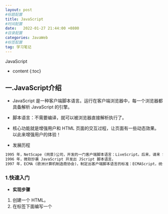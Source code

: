 ```yaml
---
layout: post
#标题配置
title: JavaScript
#时间配置
date:   2022-01-27 21:44:00 +0800
#目录配置
categories: JavaWeb
#标签配置
tag: 学习笔记
---
```

JavaScript

* content
{:toc}



## 一.JavaScript介绍

- JavaScript 是一种客户端脚本语言。运行在客户端浏览器中，每一个浏览器都具备解析 JavaScript 的引擎。

- 脚本语言：不需要编译，就可以被浏览器直接解析执行了。

- 核心功能就是增强用户和 HTML 页面的交互过程，让页面有一些动态效果。以此来增强用户的体验！

+ 发展历程

```tex
1995 年，NetScape (网景)公司，开发的一门客户端脚本语言：LiveScript。后来，请来 SUN 公司的专家来 进行修改，后命名为：JavaScript。
1996 年，微软抄袭 JavaScript 开发出 JScript 脚本语言。
1997 年，ECMA (欧洲计算机制造商协会)，制定出客户端脚本语言的标准：ECMAScript，统一了所有客户 端脚本语言的编码方式。
```

### 1.快速入门

- **实现步骤**

1. 创建一个 HTML。
2. 在标签下面编写一个<script>标签。
3. 在<script>标签中编写代码。
4. 通过浏览器查看

- **具体实现**

```html
<!DOCTYPE html>
<html lang="en">
<head>
    <meta charset="UTF-8">
    <title>JS快速入门</title>
</head>
<body>
    <button id="btn">点我呀</button>
</body>
</html>
```

#### 引入js的方式一：内部方式

```html
<script>
    document.getElementById("btn").onclick=function () {
        alert("点我干嘛？");
    }
</script>
```

#### 引入js的方式一：外部方式

- **创建js文件**

  ```js
  document.getElementById("btn").onclick=function () {
      alert("点我干嘛？");
  }
  ```

- **在html中引用外部js文件**

  ```js
  <script src="js/my.js"></script>
  ```

### 2.开发环境搭建

- **Node.js:JavaScript 运行环境**

- **VSCode：编写前端技术的开发工具**

  根据《安装工具.pdf》文档安装Node.js和VSCode。相关资料都在“资料”文件夹中。

### 3.快速入门总结

- JavaScript 是一种客户端脚本语言。

- 组成部分

  ```tex
  ECMAScript、DOM、BOM
  ```

- 和 HTML 结合方式

  ```tex
  内部方式：<script></script>
  外部方式：<script src=文件路径></script>
  ```

## 二、JavaScript基本语法

### 1.注释

- 单行注释

  ```js
  // 注释的内容
  ```

- 多行注释

  ```js
  /*
  注释的内容
  */
  ```

### 2.输入输出语句

- 输入框 prompt(“提示内容”);
- 弹出警告框 alert(“提示内容”);
- 控制台输出 console.log(“显示内容”);
- 页面内容输出 document.write(“显示内容”);

### 3.变量和常量

​	JavaScript 属于弱类型的语言，定义变量时不区分具体的数据类型。

- 定义局部变量 let 变量名 = 值;

  ```js
  //1.定义局部变量
  let name = "张三";
  let age = 23;
  document.write(name + "," + age +"<br>");
  ```

- 定义全局变量 变量名 = 值;

  ```js
  //2.定义全局变量
  {
      let l1 = "aa";
      l2 = "bb";
  }
  //document.write(l1);
  document.write(l2 + "<br>");
  ```

- 定义常量 const 常量名 = 值;

  ```js
  //3.定义常量
  const PI = 3.1415926;
  //PI = 3.15;
  document.write(PI);
  ```

### 4.原始数据类型和typeof方法

#### 4.1 原始数据类型

| 数据类型  | 说明                        |
| --------- | --------------------------- |
| boolean   | 布尔类型，true或false       |
| null      | 声明null值的特殊关键字      |
| undefined | 代表变量未定义              |
| number    | 整数或浮点数                |
| string    | 字符串                      |
| bigint    | 大整数，例如:let num = 10n; |

#### 4.2 typeof

**typeof 用于判断变量的数据类型**

```js
let age = 18;
document.write(typeof(age)); // number
```

### 5.运算符

- **算数运算符**

  | 运算符 | 说明     |
  | ------ | -------- |
  | +      | 加法运算 |
  | -      | 减法运算 |
  | *      | 乘法运算 |
  | /      | 除法运算 |
  | %      | 取余数   |
  | ++     | 自增     |
  | --     | 自减     |

- **赋值运算符**

  | 运算符 | 说明                               |
  | ------ | ---------------------------------- |
  | =      | 将等号右边的值赋值给等号左边的变量 |
  | +=     | 相加后赋值相减后赋值               |
  | -=     | 相减后赋值                         |
  | *=     | 相乘后赋值                         |
  | /=     | 相除后赋值                         |
  | %=     | 取余数后赋值                       |

- **比较运算符**

  | 运算符 | 说明                     |
  | ------ | ------------------------ |
  | ==     | 判断值是否相等           |
  | ===    | 判断数据类型和值是否相等 |
  | >      | 大于                     |
  | >=     | 大于等于                 |
  | <      | 小于                     |
  | <=     | 小于等于                 |
  | !=     | 不等于                   |



- 逻辑运算符

  | 运算符 | 说明               |
  | ------ | ------------------ |
  | &&     | 逻辑与，并且的功能 |
  | \|\|   | 逻辑或，或者的功能 |
  | !      | 取反               |

- **三元运算符**

  - 三元运算符格式

    (比较表达式) ? 表达式1 : 表达式2;

  - 执行流程

    如果比较表达式为true，则取表达式1

    如果比较表达式为false，则取表达式2

### 6.流程控制和循环语句

- **if 语句**

  ```js
  //if语句
  let month = 3;
  if(month >= 3 && month <= 5) {
      document.write("春季");
  }else if(month >= 6 && month <= 8) {
      document.write("夏季");
  }else if(month >= 9 && month <= 11) {
      document.write("秋季");
  }else if(month == 12 || month == 1 || month == 2) {
      document.write("冬季");
  }else {
      document.write("月份有误");
  }

  document.write("<br>");
  ```

- **switch 语句**

  ```js
  //switch语句
  switch(month){
      case 3:
      case 4:
      case 5:
          document.write("春季");
          break;
      case 6:
      case 7:
      case 8:
          document.write("夏季");
          break;
      case 9:
      case 10:
      case 11:
          document.write("秋季");
          break;
      case 12:
      case 1:
      case 2:
          document.write("冬季");
          break;
      default:
          document.write("月份有误");
          break;
  }

  document.write("<br>");**for 循环**
  ```

- **for循环**

  ```js
  //for循环
  for(let i = 1; i <= 5; i++) {
      document.write(i + "<br>");
  }
  ```

- **while 循环**

  ```js
  //while循环
  let n = 6;
  while(n <= 10) {
      document.write(n + "<br>");
      n++;
  }
  ```

### 7.数组

- 数组的使用和 java 中的数组基本一致，但是在 JavaScript 中的数组更加灵活，数据类型和长度都没有限制。

- 定义格式

  - let 数组名 = [元素1,元素2,…];

  - ```js
    let arr = [10,20,30];
    ```

- 索引范围

  - 从 0 开始，最大到数组长度-1

- 数组长度

  - 数组名.length

  - ```js
    for(let i = 0; i < arr.length; i++) {
        document.write(arr[i] + "<br>");
    }
    document.write("==============<br>");
    ```

- 数组高级运算符…

  - 数组复制

    ```js
     //复制数组
     let arr2 = [...arr];
     //遍历数组
     for(let i = 0; i < arr2.length; i++) {
     document.write(arr2[i] + "<br>");
     }
     document.write("==============<br>");
    ```

  - 合并数组

    ```js
    //合并数组
    let arr3 = [40,50,60];
    let arr4 = [...arr2 , ...arr3];
    //遍历数组
    for(let i = 0; i < arr4.length; i++) {
    document.write(arr4[i] + "<br>");
    }
    document.write("==============<br>");
    ```

  - 字符串转数组

    ```js
    //将字符串转成数组
    let arr5 = [..."heima"];
    //遍历数组
    for(let i = 0; i < arr5.length; i++) {
    document.write(arr5[i] + "<br>");
    }
    ```



### 8.函数

- 函数类似于 java 中的方法，可以将一些代码进行抽取，达到复用的效果

- 定义格式

  ```js
  function 方法名(参数列表) {
      方法体;
      return 返回值;
  }
  ```

- 可变参数

  ```js
  function 方法名(…参数名) {
      方法体;
      return 返回值;
  }
  ```



- 匿名函数

  ```js
  function(参数列表) {
      方法体;
  }
  ```

### 9.小结

- 注释：单行// 多行/**/
- 输入输出语句：prompt()、alert()、console.log()、document.write()
- 变量和常量：let、const
- 数据类型：boolean、null、undefined、number、string、bigint
- typeof 关键字：用于判断变量的数据类型
- 运算符：算数、赋值、逻辑、比较、三元运算符
- 流程控制和循环语句：if、switch、for、while
- 数组：数据类型和长度没有限制，let 数组名 = [长度/元素]
- 函数：类似方法，抽取代码，提高复用性

## 三.JavaScript DOM

### 1.DOM介绍

- DOM(Document Object Model)：文档对象模型。
- 将 HTML 文档的各个组成部分，封装为对象。借助这些对象，可以对 HTML 文档进行增删改查的动态操作。
- 文档包括
  - Document：文档对象（文档）
  - Element：元素对象（<html>，<head>，<body>，<title>，<a>，<h1>）
  - Attribute：属性对象(<href>)
  - Text：文本对象(文档标题，我的链接，我的标题)


### 2.Element元素的获取操作

- 具体方法

| 方法名                              | 说明                      |
| ----------------------------------- | ------------------------- |
| getElementByld(id属性值)            | 根据id获得一个元素        |
| getElementsByTagName(标签名称)      | 根据标签名称获得多个元素  |
| getElementsByName(name属性值)       | 根据name属性获得多个元素  |
| getElementsByClassName(class属性值) | 根据class属性获得多个元素 |
| 子元素对象.parentElement属性        | 获取当前元素的父元素      |

- 代码实现

```html
<!DOCTYPE html>
<html lang="en">
<head>
    <meta charset="UTF-8">
    <meta name="viewport" content="width=device-width, initial-scale=1.0">
    <title>元素的获取</title>
</head>
<body>
    <div id="div1">div1</div>
    <div id="div2">div2</div>
    <div class="cls">div3</div>
    <div class="cls">div4</div>
    <input type="text" name="username"/>
</body>
<script>
    //1. getElementById()   根据id属性值获取元素对象
    let div1 = document.getElementById("div1");
    //alert(div1);

    //2. getElementsByTagName()   根据元素名称获取元素对象们，返回数组
    let divs = document.getElementsByTagName("div");
    //alert(divs.length);

    //3. getElementsByClassName()  根据class属性值获取元素对象们，返回数组
    let cls = document.getElementsByClassName("cls");
    //alert(cls.length);

    //4. getElementsByName()   根据name属性值获取元素对象们，返回数组
    let username = document.getElementsByName("username");
    //alert(username.length);

    //5. 子元素对象.parentElement属性   获取当前元素的父元素
    let body = div1.parentElement;
    alert(body);
</script>
</html>
```

### 3.Element元素的增删改操作

- **具体方法**

  | 方法名                      | 说明                       |
  | --------------------------- | -------------------------- |
  | createElement(标签名)       | 创建一个新元素             |
  | appendChild(子元素)         | 将指定子元素添加到父元素中 |
  | removeChild(子元素)         | 用父元素删除指定子元素     |
  | replaceChild(新元素,旧元素) | 用新元素替换子元素         |

- **代码实现**

  ```html
  <!DOCTYPE html>
  <html lang="en">
  <head>
      <meta charset="UTF-8">
      <meta name="viewport" content="width=device-width, initial-scale=1.0">
      <title>元素的增删改</title>
  </head>
  <body>
      <select id="s">
          <option>---请选择---</option>
          <option>北京</option>
          <option>上海</option>
          <option>广州</option>
      </select>
  </body>
  <script>
      //1. createElement()   创建新的元素
      let option = document.createElement("option");
      //为option添加文本内容
      option.innerText = "深圳";

      //2. appendChild()     将子元素添加到父元素中
      let select = document.getElementById("s");
      select.appendChild(option);

      //3. removeChild()     通过父元素删除子元素
      //select.removeChild(option);

      //4. replaceChild()    用新元素替换老元素
      let option2 = document.createElement("option");
      option2.innerText = "杭州";
      select.replaceChild(option2,option);

  </script>
  </html>
  ```

### 4.Attribute属性的操作

- **具体方法**

  | 方法名                      | 说明                     |
  | --------------------------- | ------------------------ |
  | setAtrribute(属性名,属性值) | 设置属性                 |
  | getAtrribute(属性名)        | 根据属性名获取属性值     |
  | removeAtrribute(属性名)     | 根据属性名移除指定的属性 |
  | style属性                   | 为元素添加样式           |

- **代码实现**

  ```html
  <!DOCTYPE html>
  <html lang="en">
  <head>
      <meta charset="UTF-8">
      <meta name="viewport" content="width=device-width, initial-scale=1.0">
      <title>属性的操作</title>
      <style>
          .aColor{
              color: blue;
          }
      </style>
  </head>
  <body>
      <a>点我呀</a>
  </body>
  <script>
      //1. setAttribute()    添加属性
      let a = document.getElementsByTagName("a")[0];
      a.setAttribute("href","https://www.baidu.com");

      //2. getAttribute()    获取属性
      let value = a.getAttribute("href");
      //alert(value);

      //3. removeAttribute()  删除属性
      //a.removeAttribute("href");

      //4. style属性   添加样式
      //a.style.color = "red";

      //5. className属性   添加指定样式
      a.className = "aColor";

  </script>
  </html>
  ```

### 5.Text文本的操作

- **具体方法**

  | 属性名    | 说明                     |
  | --------- | ------------------------ |
  | innerText | 添加文本内容，不解析标签 |
  | innerHTML | 添加文本内容，解析标签   |

- **代码实现**

  ```html
  <!DOCTYPE html>
  <html lang="en">
  <head>
      <meta charset="UTF-8">
      <meta name="viewport" content="width=device-width, initial-scale=1.0">
      <title>文本的操作</title>
  </head>
  <body>
      <div id="div"></div>
  </body>
  <script>
      //1. innerText   添加文本内容，不解析标签
      let div = document.getElementById("div");
      div.innerText = "我是div";
      //div.innerText = "<b>我是div</b>";

      //2. innerHTML   添加文本内容，解析标签
      div.innerHTML = "<b>我是div</b>";

  </script>
  </html>
  ```

### 6.DOM小结

- DOM(Document Object Model)：文档对象模型

  - Document：文档对象
- Element：元素对象
  - Attribute：属性对象
- Text：文本对象
- 元素的操作
  - getElementById()
  - getElementsByTagName()
  - getElementsByName()
  - getElementsByClassName()
  - 子元素对象.parentElement属性
  - createElement()
  - appendChild()
  - removeChild()
  - replaceChild()
- 属性的操作
  - setAtrribute()
  - getAtrribute()
  - removeAtrribute()
  - style属性
- 文本的操作
  - innerText
  - innerHTML

## 四.JavaScript 事件

### 1.事件介绍

事件指的就是当某些组件执行了某些操作后，会触发某些代码的执行。

- **常用的事件**

| 事件名     | 说明                     |
| ---------- | ------------------------ |
| onload     | 某个页面或图像被完成加载 |
| onsubmit   | 当表单提交时触发该事件   |
| onclick    | 鼠标单击事件             |
| ondblclick | 鼠标双击事件             |
| onblur     | 元素失去焦点             |
| onfocus    | 元素获得焦点             |
| onchange   | 用户改变域的内容         |

- **了解的事件**

| 事件名      | 说明                     |
| ----------- | ------------------------ |
| onkeydown   | 某个键盘的键被按下       |
| onkeypress  | 某个键盘的键被按下或按住 |
| onkeyup     | 某个键盘的键被松开       |
| onmousedown | 某个鼠标按键被按下       |
| onmouseup   | 某个鼠标按键被松开       |
| onmouseover | 鼠标被移到某元素之上     |
| onmouseout  | 鼠标从某元素移开         |

### 2.事件操作

绑定事件

- **方式一**

  通过标签中的事件属性进行绑定。

  ```html
  <button id="btn" onclick="执行的功能"></button>
  ```

- **方式二**

  通过 DOM 元素属性绑定。

  ```js
  document.getElementById("btn").onclick = 执行的功能
  ```

### 3.事件小结

- 事件指的就是当某些组件执行了某些操作后，会触发某些代码的执行。
- 常用的事件 onload onsubmit onclick ondblclick onblur onfocus onchange
- 绑定事件方式
  - 方式一：通过标签中的事件属性进行绑定。
  - 方式二：通过 DOM 元素属性绑定。

## 五.JavaScript综合案例

### 1.案例效果介绍

- 在“姓名、年龄、性别”三个文本框中填写信息后，添加到“学生信息表”列表（表格）中。

![](F:\黑马Java资料\2.阶段二-JavaWeb\07.JavaScript\01-JavaScript基础\笔记\img\综合案例-添加功能分析.png)

### 2.添加功能的分析

1. 为添加按钮绑定单击事件。
2. 创建 tr 元素。
3. 创建 4 个 td 元素。
4. 将 td 添加到 tr 中。
5. 获取文本框输入的信息。
6. 创建 3 个文本元素。
7. 将文本元素添加到对应的 td 中。
8. 创建 a 元素。
9. 将 a 元素添加到对应的 td 中。
10. 将 tr 添加到 table 中。

### 3.添加功能的实现

```html
<!DOCTYPE html>
<html lang="en">
<head>
    <meta charset="UTF-8">
    <title>动态表格</title>

    <style>
        table{
            border: 1px solid;
            margin: auto;
            width: 500px;
        }

        td,th{
            text-align: center;
            border: 1px solid;
        }
        div{
            text-align: center;
            margin: 50px;
        }
    </style>

</head>
<body>

<div>
    <input type="text" id="name" placeholder="请输入姓名" autocomplete="off">
    <input type="text" id="age"  placeholder="请输入年龄" autocomplete="off">
    <input type="text" id="gender"  placeholder="请输入性别" autocomplete="off">
    <input type="button" value="添加" id="add">
</div>

    <table id="tb">
        <caption>学生信息表</caption>
        <tr>
            <th>姓名</th>
            <th>年龄</th>
            <th>性别</th>
            <th>操作</th>
        </tr>

        <tr>
            <td>张三</td>
            <td>23</td>
            <td>男</td>
            <td><a href="JavaScript:void(0);" onclick="drop(this)">删除</a></td>
        </tr>

        <tr>
            <td>李四</td>
            <td>24</td>
            <td>男</td>
            <td><a href="JavaScript:void(0);" onclick="drop(this)">删除</a></td>
        </tr>

    </table>

</body>
<script>
    //一、添加功能
    //1.为添加按钮绑定单击事件
    document.getElementById("add").onclick = function(){
        //2.创建行元素
        let tr = document.createElement("tr");
        //3.创建4个单元格元素
        let nameTd = document.createElement("td");
        let ageTd = document.createElement("td");
        let genderTd = document.createElement("td");
        let deleteTd = document.createElement("td");
        //4.将td添加到tr中
        tr.appendChild(nameTd);
        tr.appendChild(ageTd);
        tr.appendChild(genderTd);
        tr.appendChild(deleteTd);
        //5.获取输入框的文本信息
        let name = document.getElementById("name").value;
        let age = document.getElementById("age").value;
        let gender = document.getElementById("gender").value;
        //6.根据获取到的信息创建3个文本元素
        let nameText = document.createTextNode(name);
        let ageText = document.createTextNode(age);
        let genderText = document.createTextNode(gender);
        //7.将3个文本元素添加到td中
        nameTd.appendChild(nameText);
        ageTd.appendChild(ageText);
        genderTd.appendChild(genderText);
        //8.创建超链接元素和显示的文本以及添加href属性
        let a = document.createElement("a");
        let aText = document.createTextNode("删除");
        a.setAttribute("href","JavaScript:void(0);");
        a.setAttribute("onclick","drop(this)");
        a.appendChild(aText);
        //9.将超链接元素添加到td中
        deleteTd.appendChild(a);
        //10.获取table元素，将tr添加到table中
        let table = document.getElementById("tb");
        table.appendChild(tr);
    }
</script>
</html>
```

### 4.删除功能的分析

- **删除功能介绍**

![](F:\黑马Java资料\2.阶段二-JavaWeb\07.JavaScript\01-JavaScript基础\笔记\img\综合案例-删除功能分析.png)

- **删除功能分析**

1. 为每个删除超链接添加单击事件属性。
2. 定义删除的方法。
3. 获取 table 元素。
4. 获取 tr 元素。
5. 通过 table 删除 tr。

### 5.删除功能的实现

```js
//二、删除的功能
//1.为每个删除超链接标签添加单击事件的属性
//2.定义删除的方法
function drop(obj){
//3.获取table元素
let table = obj.parentElement.parentElement.parentElement;
//4.获取tr元素
let tr = obj.parentElement.parentElement;
//5.通过table删除tr
table.removeChild(tr);
}
```

## 六.JavaScript面向对象

### 1.面向对象介绍

​		在 Java 中我们学习过面向对象，核心思想是万物皆对象。在 JavaScript 中同样也有面向对象。思想类似。

### 2.类的定义和使用

- **定义格式**

  ```js
  class 类名 {
      constructor(变量列表) {
          变量赋值;
      }

      方法名(参数列表) {
          方法体;
          return 返回值;
      }
  }
  ```



+ **使用格式**

  ```js
  let 对象名 = new 类名(实际变量值);
  对象名.方法名();
  ```



- **代码实现**

  ```html
  <!DOCTYPE html>
  <html lang="en">
  <head>
      <meta charset="UTF-8">
      <meta name="viewport" content="width=device-width, initial-scale=1.0">
      <title>类的定义和使用</title>
  </head>
  <body>

  </body>
  <script>
      //定义Person类
      class Person{
          //构造方法
          constructor(name,age){
              this.name = name;
              this.age = age;
          }

          //show方法
          show(){
              document.write(this.name + "," + this.age + "<br>");
          }

          //eat方法
          eat(){
              document.write("吃饭...");
          }
      }

      //使用Person类
      let p = new Person("张三",23);
      p.show();
      p.eat();
  </script>
  </html>
  ```

### 3.字面量类的定义和使用

- **定义格式**

  ```js
  let 对象名 = {
      变量名 : 变量值,
      变量名 : 变量值,
      ...
      方法名 : function(参数列表) {
          方法体;
          return 返回值;
      },
      ...
  };
  ```



+ **使用格式**

  ```js
  对象名.变量名;
  对象名.方法名();
  ```

- **代码实现**

  ```html
  <!DOCTYPE html>
  <html lang="en">
  <head>
      <meta charset="UTF-8">
      <meta name="viewport" content="width=device-width, initial-scale=1.0">
      <title>字面量定义类和使用</title>
  </head>
  <body>

  </body>
  <script>
      //定义person
      let person = {
          name : "张三",
          age : 23,
          hobby : ["听课","学习"],

          eat : function() {
              document.write("吃饭...");
          }
      };

      //使用person
      document.write(person.name + "," + person.age + "," + person.hobby[0] + "," + person.hobby[1] + "<br>");
      person.eat();
  </script>
  </html>
  ```

### 4.继承

- 继承：让类与类产生子父类的关系，子类可以使用父类有权限的成员。

- 继承关键字：extends

- 顶级父类：Object

  ```html
  <!DOCTYPE html>
  <html lang="en">
  <head>
      <meta charset="UTF-8">
      <meta name="viewport" content="width=device-width, initial-scale=1.0">
      <title>继承</title>
  </head>
  <body>

  </body>
  <script>
      //定义Person类
      class Person{
          //构造方法
          constructor(name,age){
              this.name = name;
              this.age = age;
          }

          //eat方法
          eat(){
              document.write("吃饭...");
          }
      }

      //定义Worker类继承Person
      class Worker extends Person{
          constructor(name,age,salary){
              super(name,age);
              this.salary = salary;
          }

          show(){
              document.write(this.name + "," + this.age + "," + this.salary + "<br>");
          }
      }

      //使用Worker
      let w = new Worker("张三",23,10000);
      w.show();
      w.eat();
  </script>
  </html>
  ```

### 5.小结

- **面向对象**

  把相关的数据和方法组织为一个整体来看待，从更高的层次来进行系统建模，更贴近事物的自然运行模式。

- **类的定义**

  class 类{} 字面量定义

- **类的使用**

  let 对象名 = new 类名(); 对象名.变量名 对象名.方法名()

- **继承**

  让类和类产生子父类关系，提高代码的复用性和维护性。

  子类 extends 父类

  Object 顶级父类

## 七.JavaScript内置对象

### 1.Number

- **方法介绍**

  | 方法名       | 说明                           |
  | ------------ | ------------------------------ |
  | parseFloat() | 将传入的字符串浮点数转为浮点数 |
  | parselnt()   | 将传入的字符串整数转为整数     |

- **代码实现**

```html
<!DOCTYPE html>
<html lang="en">
<head>
    <meta charset="UTF-8">
    <meta name="viewport" content="width=device-width, initial-scale=1.0">
    <title>Number</title>
</head>
<body>

</body>
<script>
    //1. parseFloat()  将传入的字符串浮点数转为浮点数
    document.write(Number.parseFloat("3.14") + "<br>");

    //2. parseInt()    将传入的字符串整数转为整数
    document.write(Number.parseInt("100") + "<br>");
    document.write(Number.parseInt("200abc") + "<br>"); // 从数字开始转换，直到不是数字为止

</script>
</html>
```

### 2.Math

- **方法介绍**

  | 方法名   | 说明                                       |
  | -------- | ------------------------------------------ |
  | ceil(x)  | 向上取整                                   |
  | floor(x) | 向下取整                                   |
  | round(x) | 把数四舍五入为最接近的整数                 |
  | random() | 随机数,返回的是0.0-1.0之间范围(含头不含尾) |
  | pow(x,y) | 幂运算x的y次方                             |

- **代码实现**

```html
<!DOCTYPE html>
<html lang="en">
<head>
    <meta charset="UTF-8">
    <meta name="viewport" content="width=device-width, initial-scale=1.0">
    <title>Math</title>
</head>
<body>

</body>
<script>
    //1. ceil(x) 向上取整
    document.write(Math.ceil(4.4) + "<br>");    // 5

    //2. floor(x) 向下取整
    document.write(Math.floor(4.4) + "<br>");   // 4

    //3. round(x) 把数四舍五入为最接近的整数
    document.write(Math.round(4.1) + "<br>");   // 4
    document.write(Math.round(4.6) + "<br>");   // 5

    //4. random() 随机数,返回的是0.0-1.0之间范围(含头不含尾)
    document.write(Math.random() + "<br>"); // 随机数

    //5. pow(x,y) 幂运算 x的y次方
    document.write(Math.pow(2,3) + "<br>"); // 8
</script>
</html>
```

### 3.Date

- **方法说明**

  - **构造方法**

    | 构造方法                                                  | 说明                             |
    | --------------------------------------------------------- | -------------------------------- |
    | Date()                                                    | 根据当前时间创建对象             |
    | Date(value)                                               | 根据指定毫秒值创建对象           |
    | Date(year,month,[day,hours,minutes,seconds,milliseconds]) | 根据指定字段创建对象(月份是0~11) |

  - **成员方法**

    | 成员方法         | 说明                           |
    | ---------------- | ------------------------------ |
    | getFullYear()    | 获取年份                       |
    | getMonth()       | 获取月份                       |
    | getDate()        | 获取天数                       |
    | getHours()       | 获取小时                       |
    | getMinutes()     | 获取分钟                       |
    | getSeconds()     | 获取秒数                       |
    | getTime()        | 返回据1970年1月1日至今的毫秒数 |
    | toLocaleString() | 返回本地日期格式的字符串       |

- **代码实现**

```html
<!DOCTYPE html>
<html lang="en">
<head>
    <meta charset="UTF-8">
    <meta name="viewport" content="width=device-width, initial-scale=1.0">
    <title>Date</title>
</head>
<body>

</body>
<script>
    //构造方法
    //1. Date()  根据当前时间创建对象
    let d1 = new Date();
    document.write(d1 + "<br>");

    //2. Date(value) 根据指定毫秒值创建对象
    let d2 = new Date(10000);
    document.write(d2 + "<br>");

    //3. Date(year,month,[day,hours,minutes,seconds,milliseconds]) 根据指定字段创建对象(月份是0~11)
    let d3 = new Date(2222,2,2,20,20,20);
    document.write(d3 + "<br>");

    //成员方法
    //1. getFullYear() 获取年份
    document.write(d3.getFullYear() + "<br>");

    //2. getMonth() 获取月份
    document.write(d3.getMonth() + "<br>");

    //3. getDate() 获取天数
    document.write(d3.getDate() + "<br>");

    //4. toLocaleString() 返回本地日期格式的字符串
    document.write(d3.toLocaleString());
</script>
</html>
```

### 4.String

- **方法说明**

  - **构造方法**

    | 构造方法         | 说明                   |
    | ---------------- | ---------------------- |
    | String(value)    | 根据指定字符串创建对象 |
    | let s = "字符串" | 直接赋值               |

  - **成员方法**

    | 成员方法             | 说明                                    |
    | -------------------- | --------------------------------------- |
    | length属性           | 获取字符串长度                          |
    | charAt(index)        | 获取指定索引处的字符                    |
    | indexOf(value)       | 获取指定字符串出现的索引位置,找不到为-1 |
    | substring(start,end) | 根据指定索引范围截取字符串(含头不含尾)  |
    | split(value)         | 根据指定规则切割字符串，返回数组        |
    | replace(old,new)     | 使用新字符串替换老字符串                |

- **代码实现**

```html
<!DOCTYPE html>
<html lang="en">
<head>
    <meta charset="UTF-8">
    <meta name="viewport" content="width=device-width, initial-scale=1.0">
    <title>String</title>
</head>
<body>

</body>
<script>
    //1. 构造方法创建字符串对象
    let s1 = new String("hello");
    document.write(s1 + "<br>");

    //2. 直接赋值
    let s2 = "hello";
    document.write(s2 + "<br>");

    //属性
    //1. length   获取字符串的长度
    document.write(s2.length + "<br>");

    //成员方法
    //1. charAt(index)     获取指定索引处的字符
    document.write(s2.charAt(1) + "<br>");

    //2. indexOf(value)    获取指定字符串出现的索引位置
    document.write(s2.indexOf("l") + "<br>");

    //3. substring(start,end)   根据指定索引范围截取字符串(含头不含尾)
    document.write(s2.substring(2,4) + "<br>");

    //4. split(value)   根据指定规则切割字符串，返回数组
    let s3 = "张三,23,男";
    let arr = s3.split(",");
    for(let i = 0; i < arr.length; i++) {
        document.write(arr[i] + "<br>");
    }

    //5. replace(old,new)   使用新字符串替换老字符串
    let s4 = "你会不会跳伞啊？让我落地成盒。你妹的。";
    let s5 = s4.replace("你妹的","***");
    document.write(s5 + "<br>");
</script>
</html>
```

### 5.RegExp

正则表达式：是一种对字符串进行匹配的规则。

- **方法说明**

  - 构造方法

    | 构造方法           | 说明                 |
    | ------------------ | -------------------- |
    | RegExp(规则)       | 根据指定规则创建对象 |
    | let reg = /^规则$/ | 直接赋值             |

  - 成员方法

    | 成员方法           | 说明                           |
    | ------------------ | ------------------------------ |
    | test(匹配的字符串) | 根据指定规则验证字符串是否符合 |

  - 规则

    | 表达式 | 说明                 |
    | ------ | -------------------- |
    | [a]    | 只能是a              |
    | [abc]  | 只能是abc中的某一个  |
    | [1]    | 只能是1              |
    | [123]  | 只能是123中的某一个  |
    | [a-z]  | 可以是a到z中的某一个 |
    | [A-Z]  | 可以是A到Z中的某一个 |
    | [0-9]  | 可以是0到9中的某一个 |
    | {5}    | 只能出现5次          |
    | {4,6}  | 只能出现4到6次       |

```tex
正则表达式规则：
[a-z]	这个字符必须是小写字母
[abc]	字符必须是abc
[0-9]	这个字符必须是数字
[a-zA-Z0-9]	这个字符必须是字母或者是数字
[^a-z]	这个字符不是小写字母
[\d]	等同于[0-9]
[\w]	等同于[a-zA-Z_0-9] 字母、数字、下划线
[\D]	等同于[^0-9]
[\W]	等同于[^a-zA-Z0-9_]
.	代表匹配任意字符， 若只是想代表普通数据.  需要使用转义字符来表示\.

X* 	X这个字符可以出现零次或者多次[0-9]*
X? 	X这个字符可以出现零次或者一次[0-9]?
X+ 	X这个字符可以出现一次或者多次 [0-9]+

X{m} 	X这个字符出现次数正好m次
X{m, } 	X这个字符出现次数至少m次
X{m, n} X这个字符出现次数至少m次,最多n次
(X)+ 	()括号代表X所表示的内容作为一组数据出现；()括号后面的+号，代表这组数据可以出现一次或者多次
^X 		^匹配开头
X$ 		$匹配结尾
```



- **代码实现**

```html
<!DOCTYPE html>
<html lang="en">
<head>
    <meta charset="UTF-8">
    <meta name="viewport" content="width=device-width, initial-scale=1.0">
    <title>RegExp</title>
</head>
<body>

</body>
<script>
    //1.验证手机号
    //规则：第一位1，第二位358，第三到十一位必须是数字。总长度11
    let reg1 = /^[1][358][0-9]{9}$/;
    document.write(reg1.test("18688888888") + "<br>");

    //2.验证用户名
    //规则：字母、数字、下划线组成。总长度4~16
    let reg2 = /^[a-zA-Z_0-9]{4,16}$/;
    document.write(reg2.test("zhang_san123"));
</script>
</html>
```

### 6.Array

- **成员方法**

  | 成员方法       | 说明                     |
  | -------------- | ------------------------ |
  | push(元素)     | 添加元素到数组的末尾     |
  | pop()          | 删除数组末尾的元素       |
  | shift()        | 删除数组最前面的元素     |
  | includes(元素) | 判断数组是否包含给定的值 |
  | reverse()      | 反转数组中的元素         |
  | sort()         | 对数组元素进行排序       |

- **代码实现**

```html
<!DOCTYPE html>
<html lang="en">
<head>
    <meta charset="UTF-8">
    <meta name="viewport" content="width=device-width, initial-scale=1.0">
    <title>Array</title>
</head>
<body>

</body>
<script>

    let arr = [1,2,3,4,5];

    //1. push(元素)    添加元素到数组的末尾
    arr.push(6);
    document.write(arr + "<br>");

    //2. pop()         删除数组末尾的元素
    arr.pop();
    document.write(arr + "<br>");

    //3. shift()       删除数组最前面的元素
    arr.shift();
    document.write(arr + "<br>");

    //4. includes(元素)  判断数组中是否包含指定的元素
    document.write(arr.includes(2) + "<br>");

    //5. reverse()      反转数组元素
    arr.reverse();
    document.write(arr + "<br>");

    //6. sort()         对数组元素排序
    arr.sort();
    document.write(arr + "<br>");

</script>
</html>
```

### 7.Set

JavaScript 中的 Set 集合，元素唯一，存取顺序一致。

- **方法说明**

  - 构造方法

    | 构造方法 | 说明            |
    | -------- | --------------- |
    | Set()    | 创建Set集合对象 |

  + 成员方法

    | 成员方法     | 说明             |
    | ------------ | ---------------- |
    | add(元素)    | 向集合中添加元素 |
    | size属性     | 获取集合长度     |
    | keys(）      | 获取迭代器对象   |
    | delete(元素) | 删除指定元素     |

- **代码实现**

```html
<!DOCTYPE html>
<html lang="en">
<head>
    <meta charset="UTF-8">
    <meta name="viewport" content="width=device-width, initial-scale=1.0">
    <title>Set</title>
</head>
<body>

</body>
<script>
    // Set()   创建集合对象
    let s = new Set();

    // add(元素)   添加元素
    s.add("a");
    s.add("b");
    s.add("c");
    s.add("c");

    // size属性    获取集合的长度
    document.write(s.size + "<br>");    // 3

    // keys()      获取迭代器对象
    let st = s.keys();
    for(let i = 0; i < s.size; i++){
        document.write(st.next().value + "<br>");
    }

    // delete(元素) 删除指定元素
    document.write(s.delete("c") + "<br>");
    let st2 = s.keys();
    for(let i = 0; i < s.size; i++){
        document.write(st2.next().value + "<br>");
    }
</script>
</html>
```

### 8.Map

JavaScript 中的 Map 集合，key 唯一，存取顺序一致。

- **方法说明**

  - 构造方法

    | 构造方法 | 说明            |
    | -------- | --------------- |
    | Map()    | 创建Map集合对象 |

  - 成员方法

    | 成员方法       | 说明              |
    | -------------- | ----------------- |
    | set(key,value) | 向集合中添加元素  |
    | size属性       | 获取集合长度      |
    | get(key)       | 根据key获取value  |
    | entries()      | 获取迭代器对象    |
    | delete(key)    | 根据key删除键值对 |


- **代码实现**

```html
<!DOCTYPE html>
<html lang="en">
<head>
    <meta charset="UTF-8">
    <meta name="viewport" content="width=device-width, initial-scale=1.0">
    <title>Map</title>
</head>
<body>

</body>
<script>
    // Map()   创建Map集合对象
    let map = new Map();

    // set(key,value)  添加元素
    map.set("张三",23);
    map.set("李四",24);
    map.set("李四",25);

    // size属性     获取集合的长度
    document.write(map.size + "<br>");

    // get(key)     根据key获取value
    document.write(map.get("李四") + "<br>");

    // entries()    获取迭代器对象
    let et = map.entries();
    for(let i = 0; i < map.size; i++){
        document.write(et.next().value + "<br>");
    }

    // delete(key)  根据key删除键值对
    document.write(map.delete("李四") + "<br>");
    let et2 = map.entries();
    for(let i = 0; i < map.size; i++){
        document.write(et2.next().value + "<br>");
    }
</script>
</html>
```

### 9.Json

- JSON(JavaScript Object Notation)：是一种轻量级的数据交换格式。

  - 它是基于 ECMAScript 规范的一个子集，采用完全独立于编程语言的文本格式来存储和表示数据。
  - 简洁和清晰的层次结构使得 JSON 成为理想的数据交换语言。易于人阅读和编写，同时也易于计算机解析和 生成，并有效的提升网络传输效率。

- **方法说明**

  | 成员方法        | 说明                           |
  | --------------- | ------------------------------ |
  | stringify(对象) | 将指定对象转换为json格式字符串 |
  | parse(字符串)   | 将指定json格式字符串解析成对象 |

- **代码实现**

```html
<!DOCTYPE html>
<html lang="en">
<head>
    <meta charset="UTF-8">
    <meta name="viewport" content="width=device-width, initial-scale=1.0">
    <title>JSON</title>
</head>
<body>

</body>
<script>
    //定义天气对象
    let weather = {
        city : "北京",
        date : "2088-08-08",
        wendu : "10° ~ 23°",
        shidu : "22%"
    };

    //1.将天气对象转换为JSON格式的字符串
    let str = JSON.stringify(weather);
    document.write(str + "<br>");

    //2.将JSON格式字符串解析成JS对象
    let weather2 = JSON.parse(str);
    document.write("城市：" + weather2.city + "<br>");
    document.write("日期：" + weather2.date + "<br>");
    document.write("温度：" + weather2.wendu + "<br>");
    document.write("湿度：" + weather2.shidu + "<br>");
</script>
</html>
```

### 10.表单校验

- **案例说明**
  - 1．为表单绑定提交事件(true提交、false不提交)。
  - 2．获取用户名和密码。
  - 3．判断用户名是否满足条件(4到16位纯字母)。
  - 4．判断密码是否满足条件(6位纯数字)。


- **代码实现**

```html
<!DOCTYPE html>
<html lang="en">
<head>
    <meta charset="UTF-8">
    <meta name="viewport" content="width=device-width, initial-scale=1.0">
    <title>表单校验</title>
    <link rel="stylesheet" href="css/style.css"></link>
</head>
<body>
    <div class="login-form-wrap">
        <h1>黑马程序员</h1>
        <form class="login-form" action="#" id="regist" method="get" autocomplete="off">
            <label>
                <input type="text" id="username" name="username" placeholder="Username..." value="">
            </label>
            <label>
                <input type="password" id="password" name="password" placeholder="Password..." value="">
            </label>
            <input type="submit" value="注册">
        </form>
    </div>
</body>
<script>
    //1.为表单绑定提交事件
    document.getElementById("regist").onsubmit = function() {
        //2.获取填写的用户名和密码
        let username = document.getElementById("username").value;
        let password = document.getElementById("password").value;

        //3.判断用户名是否符合规则  4~16位纯字母
        let reg1 = /^[a-zA-Z]{4,16}$/;
        if(!reg1.test(username)) {
            alert("用户名不符合规则，请输入4到16位的纯字母！");
            return false;
        }

        //4.判断密码是否符合规则  6位纯数字
        let reg2 = /^[\d]{6}$/;
        if(!reg2.test(password)) {
            alert("密码不符合规则，请输入6位纯数字的密码！");
            return false;
        }

        //5.如果所有条件都不满足，则提交表单
        return true;
    }

</script>
</html>
```

### 11.小结

- 内置对象是 JavaScript 提供的带有属性和方法的特殊数据类型。
- 数字日期 Number Math Date
- 字符串 String RegExp
- 数组集合 Array Set Map
- 结构化数据 JSON

## 八.JavaScript BOM

- BOM(Browser Object Model)：浏览器对象模型。
- 将浏览器的各个组成部分封装成不同的对象，方便我们进行操作。
- Window：窗口对象
- Location：地址栏对象
- Navigator：浏览器对象
- History：当前窗口历史记录对象
- Screen：显示器屏幕对象

### 1.Windows窗口对象

- **定时器**
  - 唯一标识 setTimeout(功能，毫秒值)：设置一次性定时器。
  - clearTimeout(标识)：取消一次性定时器。
  - 唯一标识 setInterval(功能，毫秒值)：设置循环定时器。
  - clearInterval(标识)：取消循环定时器。
- **加载事件**
  - window.onload：在页面加载完毕后触发此事件的功能。
- **代码实现**

```html
<!DOCTYPE html>
<html lang="en">
<head>
    <meta charset="UTF-8">
    <meta name="viewport" content="width=device-width, initial-scale=1.0">
    <title>window窗口对象</title>
    <script>
        //一、定时器
        function fun(){
            alert("该起床了！");
        }

        //设置一次性定时器
        //let d1 = setTimeout("fun()",3000);
        //取消一次性定时器
        //clearTimeout(d1);

        //设置循环定时器
        //let d2 = setInterval("fun()",3000);
        //取消循环定时器
        //clearInterval(d2);

        //加载事件
        window.onload = function(){
            let div = document.getElementById("div");
            alert(div);
        }
    </script>
</head>
<body>
    <div id="div">dddd</div>
</body>
<!-- <script>
    //一、定时器
    function fun(){
        alert("该起床了！");
    }

    //设置一次性定时器
    //let d1 = setTimeout("fun()",3000);
    //取消一次性定时器
    //clearTimeout(d1);

    //设置循环定时器
    //let d2 = setInterval("fun()",3000);
    //取消循环定时器
    //clearInterval(d2);

    //加载事件
    let div = document.getElementById("div");
    alert(div);
</script> -->
</html>
```

### 2.Location地址栏对象

- **href 属性**

  就是浏览器的地址栏。我们可以通过为该属性设置新的 URL，使浏览器读取并显示新的 URL 的内容。

- 例：注册成功，5秒后跳转到首页

- **代码实现**

```html
<!DOCTYPE html>
<html lang="en">
<head>
    <meta charset="UTF-8">
    <meta name="viewport" content="width=device-width, initial-scale=1.0">
    <title>location地址栏对象</title>
    <style>
        p{
            text-align: center;
        }
        span{
            color: red;
        }
    </style>
</head>
<body>
    <p>
        注册成功！<span id="time">5</span>秒之后自动跳转到首页...
    </p>
</body>
<script>
    //1.定义方法。改变秒数，跳转页面
    let num = 5;
    function showTime() {
        num--;

        if(num <= 0) {
            //跳转首页
            location.href = "index.html";
        }

        let span = document.getElementById("time");
        span.innerHTML = num;
    }

    //2.设置循环定时器，每1秒钟执行showTime方法
    setInterval("showTime()",1000);
</script>
</html>
```

### 3.案例-动态广告

- **案例分析和实现**

```html
<!-- 广告图片 -->
<img src="img/ad_big.jpg" id="ad_big" width="100%"/>
```

- **在 css 样式中，display 属性可以控制元素是否显示**

```css
style="display: none;"
```

- **设置定时器，3 秒后显示广告图片**

```js
//1.设置定时器，3秒后显示广告图片
setTimeout(function(){
    let img = document.getElementById("ad_big");
    img.style.display = "block";
},3000);
```

- **设置定时器，3 秒后隐藏广告图片**

```js
//2.设置定时器，3秒后隐藏广告图片
setTimeout(function(){
let img = document.getElementById("ad_big");
img.style.display = "none";
},6000);
```

### 4.小结

- **BOM(Browser Object Model)：**浏览器对象模型。
- **将浏览器的各个组成部分封装成不同的对象，方便我们进行操作。**
  - Window：窗口对象
  - Location：地址栏对象
  - Navigator：浏览器对象
  - History：当前窗口历史记录对象
  - Screen：显示器屏幕对象
- **Window 窗口对象**
  - setTimeout()、clearTimeout()：一次性定时器
  - setInterval()、clearInterval()：循环定时器
  - onload 事件：页面加载完毕触发执行功能
- **Location 地址栏对象 href 属性：跳转到指定的 URL 地址**

## 九.JavaScript封装

**封装思想**

- **封装：**将复杂的操作进行封装隐藏，对外提供更加简单的操作。

- **获取元素的方法**

  - document.getElementById(id值)：根据 id 值获取元素
  - document.getElementsByName(name值)：根据 name 属性值获取元素们
  - document.getElementsByTagName(标签名)：根据标签名获取元素们

- **代码实现**

  ```html
  <!DOCTYPE html>
  <html lang="en">
  <head>
      <meta charset="UTF-8">
      <meta name="viewport" content="width=device-width, initial-scale=1.0">
      <title>封装</title>
  </head>
  <body>
      <div id="div1">div1</div>
      <div name="div2">div2</div>
  </body>
  <script src="my.js"></script>
  <script>
      let div1 = getById("div1");
      alert(div1);

      // let div1 = document.getElementById("div1");
      // alert(div1);

      // let divs = document.getElementsByName("div2");
      // alert(divs.length);

      // let divs2 = document.getElementsByTagName("div");
      // alert(divs2.length);
  </script>
  </html>
  ```

  **js封装**

  ```js
  function getById(id){
      return document.getElementById(id);
  }

  function getByName(name) {
      return document.getElementsByName(name);
  }

  function getByTag(tag) {
      return document.getElementsByTagName(tag);
  }
  ```

------

我们之前的操作都是基于原生 JavaScript 的，比较繁琐。 JQuery 是一个前端框架技术，针对 JavaScript 进行了一系列的封装，使得操作变得非常简单！
